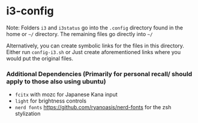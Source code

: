 # i3-config
Note: Folders ```i3``` and ```i3status``` go into the ```.config``` directory found in the home or ```~/``` directory. The remaining files go directly into ```~/```

Alternatively, you can create symbolic links for the files in this directory. Either run ```config-i3.sh``` or Just create aforementioned links where you would put the original files.

### Additional Dependencies (Primarily for personal recall/ should apply to those also using ubuntu)
* ```fcitx``` with mozc for Japanese Kana input
* ```light``` for brightness controls
* ```nerd fonts``` https://github.com/ryanoasis/nerd-fonts for the zsh stylization 

